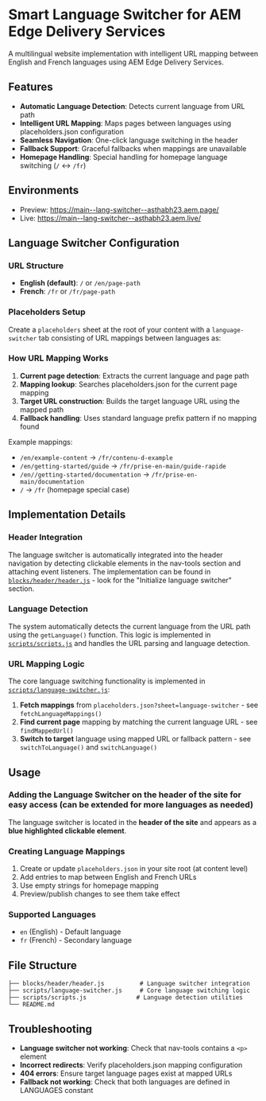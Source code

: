 # Smart Language Switcher for AEM Edge Delivery Services

A multilingual website implementation with intelligent URL mapping between English and French languages using AEM Edge Delivery Services.

## Features

- **Automatic Language Detection**: Detects current language from URL path
- **Intelligent URL Mapping**: Maps pages between languages using placeholders.json configuration
- **Seamless Navigation**: One-click language switching in the header
- **Fallback Support**: Graceful fallbacks when mappings are unavailable
- **Homepage Handling**: Special handling for homepage language switching (`/` ↔ `/fr`)

## Environments
- Preview: https://main--lang-switcher--asthabh23.aem.page/
- Live: https://main--lang-switcher--asthabh23.aem.live/


## Language Switcher Configuration

### URL Structure
- **English (default)**: `/` or `/en/page-path`
- **French**: `/fr` or `/fr/page-path`

### Placeholders Setup

Create a `placeholders` sheet at the root of your content with a `language-switcher` tab consisting of URL mappings between languages as:


### How URL Mapping Works

1. **Current page detection**: Extracts the current language and page path
2. **Mapping lookup**: Searches placeholders.json for the current page mapping
3. **Target URL construction**: Builds the target language URL using the mapped path
4. **Fallback handling**: Uses standard language prefix pattern if no mapping found

Example mappings:
- `/en/example-content` → `/fr/contenu-d-example`
- `/en/getting-started/guide` → `/fr/prise-en-main/guide-rapide`
- `/en//getting-started/documentation` → `/fr/prise-en-main/documentation`
- `/` → `/fr` (homepage special case)

## Implementation Details

### Header Integration

The language switcher is automatically integrated into the header navigation by detecting clickable elements in the nav-tools section and attaching event listeners. The implementation can be found in [`blocks/header/header.js`](blocks/header/header.js) - look for the "Initialize language switcher" section.

### Language Detection

The system automatically detects the current language from the URL path using the `getLanguage()` function. This logic is implemented in [`scripts/scripts.js`](scripts/scripts.js) and handles the URL parsing and language detection.

### URL Mapping Logic

The core language switching functionality is implemented in [`scripts/language-switcher.js`](scripts/language-switcher.js):

1. **Fetch mappings** from `placeholders.json?sheet=language-switcher` - see `fetchLanguageMappings()`
2. **Find current page** mapping by matching the current language URL - see `findMappedUrl()`
3. **Switch to target** language using mapped URL or fallback pattern - see `switchToLanguage()` and `switchLanguage()`

## Usage

### Adding the Language Switcher on the header of the site for easy access (can be extended for more languages as needed)

The language switcher is located in the **header of the site** and appears as a **blue highlighted clickable element**.


### Creating Language Mappings

1. Create or update `placeholders.json` in your site root (at content level)
2. Add entries to map between English and French URLs
3. Use empty strings for homepage mapping
4. Preview/publish changes to see them take effect

### Supported Languages

- `en` (English) - Default language
- `fr` (French) - Secondary language

## File Structure

```
├── blocks/header/header.js          # Language switcher integration
├── scripts/language-switcher.js     # Core language switching logic
├── scripts/scripts.js              # Language detection utilities
└── README.md                       
```

## Troubleshooting

- **Language switcher not working**: Check that nav-tools contains a `<p>` element
- **Incorrect redirects**: Verify placeholders.json mapping configuration
- **404 errors**: Ensure target language pages exist at mapped URLs
- **Fallback not working**: Check that both languages are defined in LANGUAGES constant
